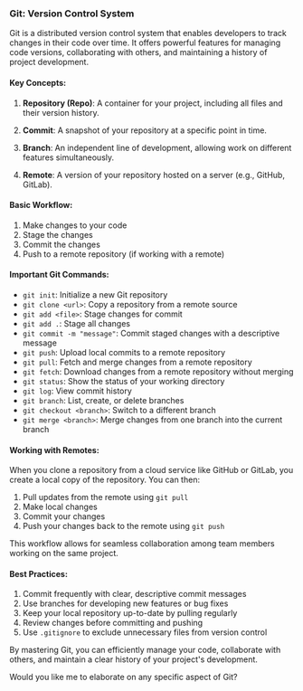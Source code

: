 ### Git: Version Control System

Git is a distributed version control system that enables developers to track changes in their code over time. It offers powerful features for managing code versions, collaborating with others, and maintaining a history of project development.

#### Key Concepts:

1. **Repository (Repo)**: A container for your project, including all files and their version history.

2. **Commit**: A snapshot of your repository at a specific point in time.

3. **Branch**: An independent line of development, allowing work on different features simultaneously.

4. **Remote**: A version of your repository hosted on a server (e.g., GitHub, GitLab).

#### Basic Workflow:

1. Make changes to your code
2. Stage the changes
3. Commit the changes
4. Push to a remote repository (if working with a remote)

#### Important Git Commands:

- `git init`: Initialize a new Git repository
- `git clone <url>`: Copy a repository from a remote source
- `git add <file>`: Stage changes for commit
- `git add .`: Stage all changes
- `git commit -m "message"`: Commit staged changes with a descriptive message
- `git push`: Upload local commits to a remote repository
- `git pull`: Fetch and merge changes from a remote repository
- `git fetch`: Download changes from a remote repository without merging
- `git status`: Show the status of your working directory
- `git log`: View commit history
- `git branch`: List, create, or delete branches
- `git checkout <branch>`: Switch to a different branch
- `git merge <branch>`: Merge changes from one branch into the current branch

#### Working with Remotes:

When you clone a repository from a cloud service like GitHub or GitLab, you create a local copy of the repository. You can then:

1. Pull updates from the remote using `git pull`
2. Make local changes
3. Commit your changes
4. Push your changes back to the remote using `git push`

This workflow allows for seamless collaboration among team members working on the same project.

#### Best Practices:

1. Commit frequently with clear, descriptive commit messages
2. Use branches for developing new features or bug fixes
3. Keep your local repository up-to-date by pulling regularly
4. Review changes before committing and pushing
5. Use `.gitignore` to exclude unnecessary files from version control

By mastering Git, you can efficiently manage your code, collaborate with others, and maintain a clear history of your project's development.

Would you like me to elaborate on any specific aspect of Git?